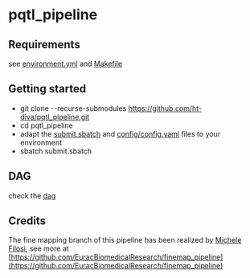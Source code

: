 # pqtl_pipeline

## Requirements
see [environment.yml](environment.yml) and [Makefile](Makefile)

## Getting started

* git clone --recurse-submodules https://github.com/ht-diva/pqtl_pipeline.git
* cd pqtl_pipeline
* adapt the [submit.sbatch](submit.sbatch) and [config/config.yaml](config/config.yaml) files to your environment
* sbatch submit.sbatch

## DAG
check the [dag](dag.svg)

## Credits
The fine mapping branch of this pipeline has been realized by [Michele Filosi](https://github.com/filosi), see more at [https://github.com/EuracBiomedicalResearch/finemap_pipeline](https://github.com/EuracBiomedicalResearch/finemap_pipeline)
